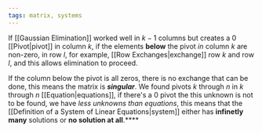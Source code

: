 ```yaml
---
tags: matrix, systems
---
```

If [[Gaussian Elimination]] worked well in $k - 1$ columns but creates a $0$ [[Pivot|pivot]] in column $k$, if the elements **below** the pivot *in* column $k$ are non-zero, in row $l$, for example, [[Row Exchanges|exchange]] row $k$ and row $l$, and this allows elimination to proceed.

If the column below the pivot is all zeros, there is no exchange that can be done, this means the matrix is ***singular***. We found pivots $k$ through $n$ in $k$ through $n$ [[Equation|equations]], if there's a $0$ pivot the this unknown is not to be found, we have *less unknowns than equations*, this means that the [[Definition of a System of Linear Equations|system]] either has **infinetly many** solutions or **no solution at all**.****